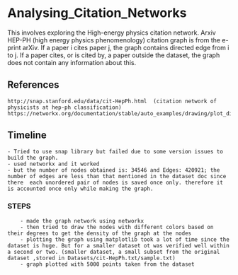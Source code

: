 # Analysing_Citation_Networks
This involves exploring the High-energy physics citation network. Arxiv HEP-PH (high energy physics phenomenology) citation graph is from the e-print arXiv. If a paper i cites paper j, the graph contains directed edge from i to j. If a paper cites, or is cited by, a paper outside the dataset, the graph does not contain any information about this. 


## References
    http://snap.stanford.edu/data/cit-HepPh.html  (citation network of physicists at hep-ph classification)
    https://networkx.org/documentation/stable/auto_examples/drawing/plot_directed.html 


## Timeline

    - Tried to use snap library but failed due to some version issues to build the graph.
    - used networkx and it worked
    - but the number of nodes obtained is: 34546 and Edges: 420921; the number of edges are less than that mentioned in the dataset doc since there  each unordered pair of nodes is saved once only. therefore it is accounted once only while making the graph.


### STEPS
        - made the graph network using networkx
        - then tried to draw the nodes with different colors based on their degrees to get the density of the graph at the nodes
        - plotting the graph using matplotlib took a lot of time since the dataset is huge. But for a smaller dataset ot was verified well within a second or two. (smaller dataset, a small subset from the original dataset ,stored in Datasets/cit-HepPh.txt/sample.txt)
        - graph plotted with 5000 points taken from the dataset
        

